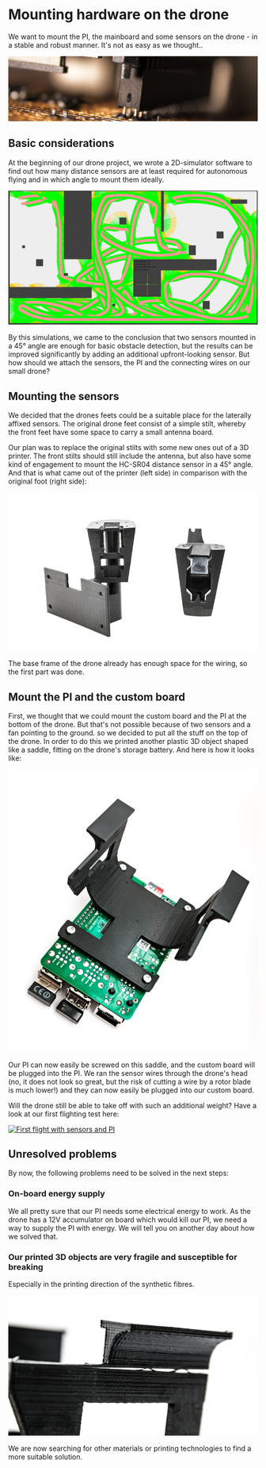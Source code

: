 # Mounting hardware on the drone

We want to mount the PI, the mainboard and some sensors on the drone - in a stable and robust manner. 
It's not as easy as we thought..

![header](../media/header_plate.jpg)

## Basic considerations

At the beginning of our drone project, we wrote a 2D-simulator software to find out how many distance sensors
are at least required for autonomous flying and in which angle to mount them ideally. 

![area coverage with 3 sensors in 2D-simulation](../media/2D-sensor-simulator.png)

By this simulations, we came to the conclusion that two sensors mounted in a 45° angle are enough for basic 
obstacle detection, but the results can be improved significantly by adding an additional upfront-looking sensor.
But how should we attach the sensors, the PI and the connecting wires on our small drone?

## Mounting the sensors

We decided that the drones feets could be a suitable place for the laterally affixed sensors. The original drone feet 
consist of a simple stilt, whereby the front feet have some space to carry a small antenna board.

Our plan was to replace the original stilts with some new ones out of a 3D printer. The front stilts should still include 
the antenna, but also have some kind of engagement to mount the HC-SR04 distance sensor in a 45° angle. And that is what 
came out of the printer (left side) in comparison with the original foot (right side):

![comparison: original and self-print drone foot](../media/3dprint_compare.jpg)

The base frame of the drone already has enough space for the wiring, so the first part was done.

## Mount the PI and the custom board

First, we thought that we could mount the custom board and the PI at the bottom of the drone. But that's not possible 
because of two sensors and a fan pointing to the ground. so we decided to put all the stuff on the top of the drone. 
In order to do this we printed another plastic 3D object shaped like a saddle, fitting on the drone's storage battery. 
And here is how it looks like:

![3D print of the sattle mount](../media/3dprint_uppermount.jpg)

Our PI can now easily be screwed on this saddle, and the custom board will be plugged into the PI. We ran the sensor wires
through the drone's head (no, it does not look so great, but the risk of cutting a wire by a rotor blade is much lower!) 
and they can now easily be plugged into our custom board.

Will the drone still be able to take off with such an additional weight? Have a look at our first flighting test here:

[![First flight with sensors and PI](https://i.ytimg.com/vi/mV_jZF7OoXU/hqdefault.jpg)](https://www.youtube.com/watch?v=mV_jZF7OoXU)

## Unresolved problems

By now, the following problems need to be solved in the next steps:

### On-board energy supply

We all pretty sure that our PI needs some electrical energy to work. As the drone has a 12V accumulator on board which would 
kill our PI, we need a way to supply the PI with energy. We will tell you on another day about how we solved that.

### Our printed 3D objects are very fragile and susceptible for breaking

Especially in the printing direction of the synthetic fibres. 

![3D parts breaking in fibre direction](../media/3dprint_breaking_fibre.jpg)

We are now searching for other materials or printing 
technologies to find a more suitable solution.



